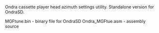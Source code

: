 Ondra cassette player head azimuth settings utility. Standalone version for OndraSD.

MGFtune.bin  - binary file for OndraSD
Ondra_MGFtue.asm - assembly source
